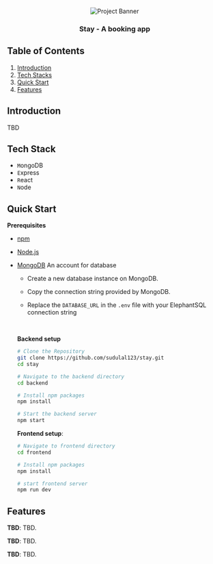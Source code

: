 <div align="center">
  <br />
    <a>
      <img src="" alt="Project Banner">
    </a>
  <br />
  <h3 align="center">Stay - A booking app</h3>
</div>

## <a name="table">Table of Contents</a>

1. [Introduction](#introduction)
2. [Tech Stacks](#tech-stacks)
3. [Quick Start](#quick-start)
4. [Features](#features)

## <a name="introduction"> Introduction </a>

TBD

## <a name="tech-stacks"> Tech Stack </a>

- `M`ongoDB
- `E`xpress
- `R`eact
- `N`ode

## <a name="quick-start"> Quick Start </a>

**Prerequisites**

- [npm](https://www.npmjs.com/)
- [Node.js](https://nodejs.org/en)
- [MongoDB](https://www.mongodb.com/) An account for database
  - Create a new database instance on MongoDB.
  - Copy the connection string provided by MongoDB.

  - Replace the `DATABASE_URL` in the `.env` file with your ElephantSQL connection string

  <br/>

  **Backend setup**

  ```bash
  # Clone the Repository
  git clone https://github.com/sudulal123/stay.git
  cd stay

  # Navigate to the backend directory
  cd backend

  # Install npm packages
  npm install

  # Start the backend server
  npm start
  ```

  **Frontend setup**:

  ```bash
  # Navigate to frontend directory
  cd frontend

  # Install npm packages
  npm install

  # start frontend server
  npm run dev
  ```

## <a name="features"> Features </a>

**TBD**: TBD.

**TBD**: TBD.

**TBD**: TBD.

<!-- 
5. [To-do](#to-do)
## <a name="to-do"> To-do </a>
- [ ] TBD
- [ ] TBD
- [ ] TBD
-->

